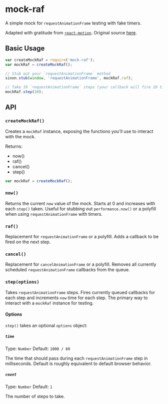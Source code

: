 # mock-raf

A simple mock for `requestAnimationFrame` testing with fake timers.

Adapted with gratitude from [`react-motion`](https://github.com/chenglou/react-motion/blob/dafff3f2b00ac11f39d91f3363cc97de664b2406/test/createMockRaf.js). Original source [here](https://github.com/chenglou/react-motion/blob/dafff3f2b00ac11f39d91f3363cc97de664b2406/test/createMockRaf.js). 

## Basic Usage

```js
var createMockRaf = require('mock-raf');
var mockRaf = createMockRaf();

// Stub out your `requestAnimationFrame` method
sinon.stub(window, 'requestAnimationFrame', mockRaf.raf);

// Take 10 `requestAnimationFrame` steps (your callback will fire 10 times)
mockRaf.step(10);
```

## API

### `createMockRaf()`

Creates a `mockRaf` instance, exposing the functions you'll use to interact with the mock.

Returns:

- now()
- raf()
- cancel()
- step()

```js
var mockRaf = createMockRaf();
```

### `now()`

Returns the current `now` value of the mock. Starts at 0 and increases with each `step()` taken. Useful for stubbing out `performance.now()` or a polyfill when using `requestAnimationFrame` with timers.

### `raf()`

Replacement for `requestAnimationFrame` or a polyfill. Adds a callback to be fired on the next step.

### `cancel()`

Replacement for `cancelAnimationFrame` or a polyfill. Removes all currently scheduled `requestAnimationFrame` callbacks from the queue.

### `step(options)`

Takes `requestAnimationFrame` steps. Fires currently queued callbacks for each step and increments `now` time for each step. The primary way to interact with a `mockRaf` instance for testing.

#### Options

`step()` takes an optional `options` object:

##### `time`

Type: `Number` Default: `1000 / 60`

The time that should pass during each `requestAnimationFrame` step in milliseconds. Default is roughly equivalent to default browser behavior.

##### `count`

Type: `Number` Default: `1`

The number of steps to take.

